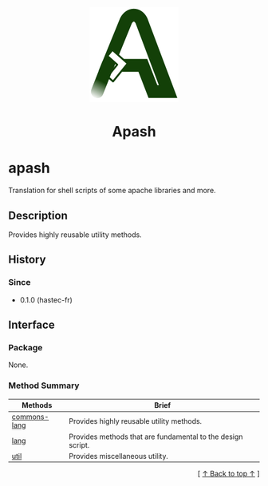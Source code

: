 
<div align='center' id='apash-top'>
  <a href='https://github.com/hastec-fr/apash'>
    <img alt='apash-logo' src='../../../assets/apash-logo.svg'/>
  </a>

  # Apash
</div>


 <!-- @package -->
# apash
Translation for shell scripts of some apache libraries and more.
## Description
   Provides highly reusable utility methods.

## History
### Since
  * 0.1.0 (hastec-fr)

## Interface
### Package
<!-- apash.packageBegin -->
None.
<!-- apash.packageEnd -->

### Method Summary
<!-- apash.summaryTableBegin -->
| Methods                  | Brief                                 |
|--------------------------|---------------------------------------|
|[commons-lang](apash/commons-lang.md)|Provides highly reusable utility methods.|
|[lang](apash/lang.md)|Provides methods that are fundamental to the design script. |
|[util](apash/util.md)|Provides miscellaneous utility.|
<!-- apash.summaryTableEnd -->

  <div align='right'>[ <a href='#apash-top'>↑ Back to top ↑</a> ]</div>

